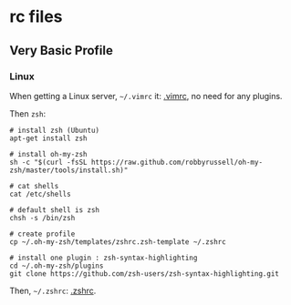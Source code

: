 # rc files
## Very Basic Profile
### Linux
When getting a Linux server, `~/.vimrc` it: [.vimrc](./.vimrc), no need for any plugins.

Then `zsh`:
```
# install zsh (Ubuntu)
apt-get install zsh

# install oh-my-zsh
sh -c "$(curl -fsSL https://raw.github.com/robbyrussell/oh-my-zsh/master/tools/install.sh)"

# cat shells
cat /etc/shells

# default shell is zsh
chsh -s /bin/zsh

# create profile
cp ~/.oh-my-zsh/templates/zshrc.zsh-template ~/.zshrc

# install one plugin : zsh-syntax-highlighting
cd ~/.oh-my-zsh/plugins
git clone https://github.com/zsh-users/zsh-syntax-highlighting.git
```
Then, `~/.zshrc`: [.zshrc](./zshrc).

### 
